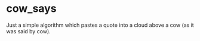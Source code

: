 # cow_says
Just a simple algorithm which pastes a quote into a cloud above a cow (as it was said by cow).


